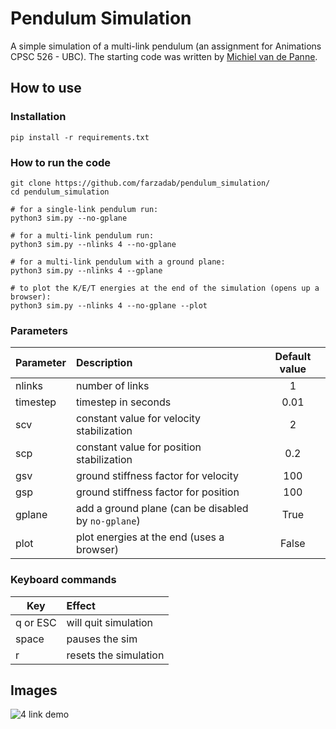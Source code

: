 # Pendulum Simulation
A simple simulation of a multi-link pendulum (an assignment for Animations CPSC 526 - UBC).
The starting code was written by [Michiel van de Panne](https://www.cs.ubc.ca/~van/).

## How to use

### Installation
```pip install -r requirements.txt```

### How to run the code

```
git clone https://github.com/farzadab/pendulum_simulation/
cd pendulum_simulation

# for a single-link pendulum run:
python3 sim.py --no-gplane

# for a multi-link pendulum run:
python3 sim.py --nlinks 4 --no-gplane

# for a multi-link pendulum with a ground plane:
python3 sim.py --nlinks 4 --gplane

# to plot the K/E/T energies at the end of the simulation (opens up a browser):
python3 sim.py --nlinks 4 --no-gplane --plot
```

### Parameters
| Parameter | Description | Default value |
| ------------- |:-------------|:-----:|
|nlinks | number of links | 1 |
|timestep | timestep in seconds | 0.01 |
|scv | constant value for velocity stabilization | 2 |
|scp | constant value for position stabilization | 0.2 |
|gsv | ground stiffness factor for velocity | 100 |
|gsp | ground stiffness factor for position | 100 |
|gplane | add a ground plane (can be disabled by `no-gplane`) | True |
|plot | plot energies at the end (uses a browser) | False|

### Keyboard commands
| Key | Effect |
| ------------- |:-------------|
|q or ESC | will quit simulation|
|space | pauses the sim|
|r | resets the simulation|


## Images
![4 link demo](https://github.com/farzadab/pendulum_simulation/raw/master/demo/4links.png)
